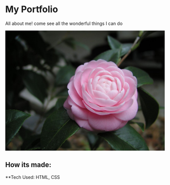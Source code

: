 # My Portfolio 
All about me! come see all the wonderful things I can do

![](Images/pink%20gardenia.jpg)


## How its made:
**Tech Used: HTML, CSS
